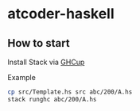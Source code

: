 # atcoder-haskell

## How to start

Install Stack via [GHCup](https://www.haskell.org/ghcup/)

Example

```bash
cp src/Template.hs src abc/200/A.hs
stack runghc abc/200/A.hs
```
